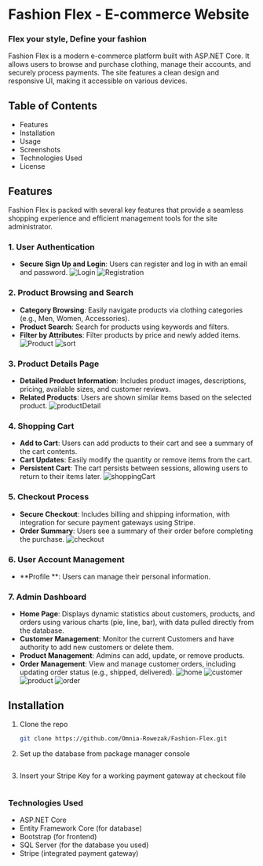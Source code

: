 # Fashion Flex - E-commerce Website
### Flex your style, Define your fashion

Fashion Flex is a modern e-commerce platform built with ASP.NET Core. It allows users to browse and purchase clothing, manage their accounts, and securely process payments. The site features a clean design and responsive UI, making it accessible on various devices.

## Table of Contents
- Features
- Installation
- Usage
- Screenshots
- Technologies Used
- License

## Features

Fashion Flex is packed with several key features that provide a seamless shopping experience and efficient management tools for the site administrator.

### 1. User Authentication
   - **Secure Sign Up and Login**: Users can register and log in with an email and password.
     ![Login](wwwroot/images/log.jpg)
     ![Registration](wwwroot/images/registration.jpg)

### 2. Product Browsing and Search
   - **Category Browsing**: Easily navigate products via clothing categories (e.g., Men, Women, Accessories).
   - **Product Search**: Search for products using keywords and filters.
   - **Filter by Attributes**: Filter products by price and newly added items.
     ![Product](wwwroot/images/product.jpg)
     ![sort](wwwroot/images/productSort.jpg)

### 3. Product Details Page
   - **Detailed Product Information**: Includes product images, descriptions, pricing, available sizes, and customer reviews.
   - **Related Products**: Users are shown similar items based on the selected product.
     ![productDetail](wwwroot/images/productDetail.jpg)

### 4. Shopping Cart
   - **Add to Cart**: Users can add products to their cart and see a summary of the cart contents.
   - **Cart Updates**: Easily modify the quantity or remove items from the cart.
   - **Persistent Cart**: The cart persists between sessions, allowing users to return to their items later.
     ![shoppingCart](wwwroot/images/shoppingCart.jpg)

### 5. Checkout Process
   - **Secure Checkout**: Includes billing and shipping information, with integration for secure payment gateways using Stripe.
   - **Order Summary**: Users see a summary of their order before completing the purchase.
     ![checkout](wwwroot/images/checkout.jpg) 

### 6. User Account Management
   - **Profile **: Users can manage their personal information.

### 7. Admin Dashboard
   - **Home Page**: Displays dynamic statistics about customers, products, and orders using various charts (pie, line, bar), with data pulled directly from the database.
   - **Customer Management**: Monitor the current Customers and have authority to add new customers or delete them.
   - **Product Management**: Admins can add, update, or remove products.
   - **Order Management**: View and manage customer orders, including updating order status (e.g., shipped, delivered).
     ![home](wwwroot/images/adhome.jpg)
     ![customer](wwwroot/images/customerTab.jpg)
     ![product](wwwroot/images/productTab.jpg)
     ![order](wwwroot/images/orderTab.jpg)

## Installation

1. Clone the repo
   ```bash
   git clone https://github.com/Omnia-Rowezak/Fashion-Flex.git
   ```
2. Set up the database from package manager console
   ```Update-Database
   ```

3. Insert your Stripe Key for a working payment gateway at checkout file
   ```var stripe = Stripe('your key');
   ```

### **Technologies Used**
- ASP.NET Core
- Entity Framework Core (for database)
- Bootstrap (for frontend)
- SQL Server (for the database you used)
- Stripe (integrated payment gateway)
